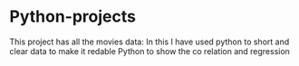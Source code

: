 # Python-projects
This project has all the movies data:
In this I have used python to short and clear data to make it redable
Python to show the co relation and regression 
